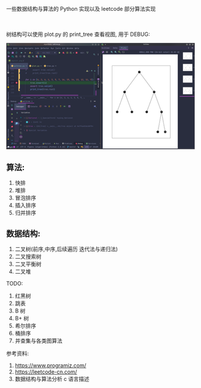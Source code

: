 一些数据结构与算法的 Python 实现以及 leetcode 部分算法实现


<br/>
<br/>
树结构可以使用 plot.py 的 print_tree 查看视图, 用于 DEBUG:

![pic](./p.png)

## 算法:

1. 快排
2. 堆排
3. 冒泡排序
4. 插入排序
5. 归并排序

## 数据结构:

1. 二叉树(前序,中序,后续遍历 迭代法与递归法)
2. 二叉搜索树
3. 二叉平衡树
4. 二叉堆

TODO:

1. 红黑树
2. 跳表
3. B 树
4. B+ 树
5. 希尔排序
6. 桶排序
7. 并查集与各类图算法

参考资料:

1. https://www.programiz.com/
2. https://leetcode-cn.com/
3. 数据结构与算法分析 c 语言描述
